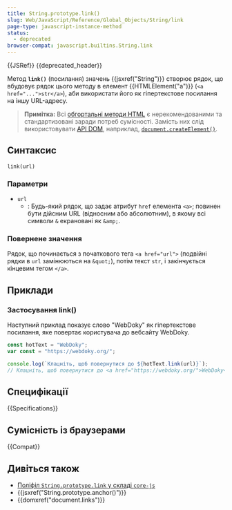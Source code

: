 ```yaml
---
title: String.prototype.link()
slug: Web/JavaScript/Reference/Global_Objects/String/link
page-type: javascript-instance-method
status:
  - deprecated
browser-compat: javascript.builtins.String.link
---
```


{{JSRef}} {{deprecated_header}}

Метод **`link()`** (посилання) значень {{jsxref("String")}} створює рядок, що вбудовує рядок цього методу в елемент {{HTMLElement("a")}} (`<a href="...">str</a>`), аби використати його як гіпертекстове посилання на іншу URL-адресу.

> **Примітка:** Всі [обгортальні методи HTML](/uk/docs/Web/JavaScript/Reference/Global_Objects/String#metody-dlia-obhortannia-v-html) є нерекомендованими та стандартизовані заради потреб сумісності. Замість них слід використовувати [API DOM](/uk/docs/Web/API/Document_Object_Model), наприклад, [`document.createElement()`](/uk/docs/Web/API/Document/createElement).

## Синтаксис

```js-nolint
link(url)
```

### Параметри

- `url`
  - : Будь-який рядок, що задає атрибут `href` елемента `<a>`; повинен бути дійсним URL (відносним або абсолютним), в якому всі символи `&` екрановані як `&amp;`.

### Повернене значення

Рядок, що починається з початкового тега `<a href="url">` (подвійні рядки в `url` замінюються на `&quot;`), потім текст `str`, і закінчується кінцевим тегом `</a>`.

## Приклади

### Застосування link()

Наступний приклад показує слово "WebDoky" як гіпертекстове посилання, яке повертає користувача до вебсайту WebDoky.

```js
const hotText = "WebDoky";
var const = "https://webdoky.org/";

console.log(`Клацніть, щоб повернутися до ${hotText.link(url)}`);
// Клацніть, щоб повернутися до <a href="https://webdoky.org/">WebDoky</a>
```

## Специфікації

{{Specifications}}

## Сумісність із браузерами

{{Compat}}

## Дивіться також

- [Поліфіл `String.prototype.link` у складі `core-js`](https://github.com/zloirock/core-js#ecmascript-string-and-regexp)
- {{jsxref("String.prototype.anchor()")}}
- {{domxref("document.links")}}
